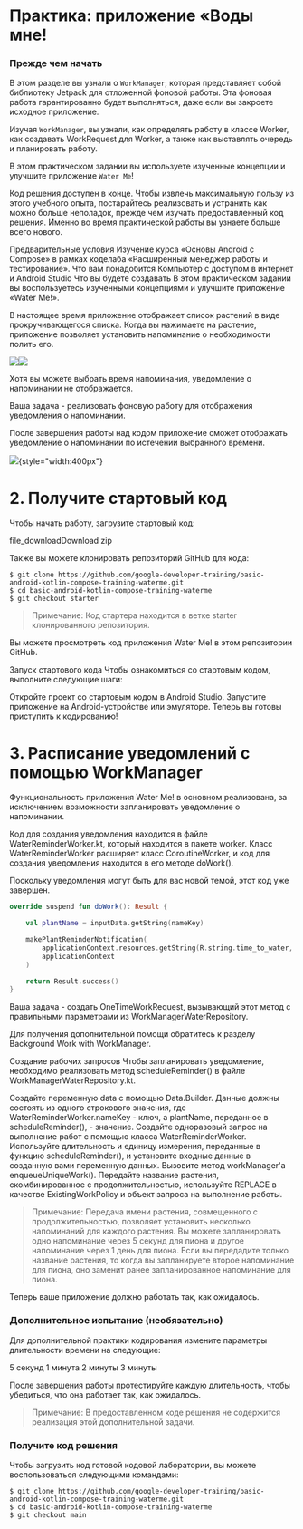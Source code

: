 # Практика: приложение «Воды мне!

### Прежде чем начать

В этом разделе вы узнали о `WorkManager`, которая представляет собой библиотеку Jetpack для отложенной фоновой работы. Эта фоновая работа гарантированно будет выполняться, даже если вы закроете исходное приложение.

Изучая `WorkManager`, вы узнали, как определять работу в классе Worker, как создавать WorkRequest для Worker, а также как выставлять очередь и планировать работу.

В этом практическом задании вы используете изученные концепции и улучшите приложение `Water Me`!

Код решения доступен в конце. Чтобы извлечь максимальную пользу из этого учебного опыта, постарайтесь реализовать и устранить как можно больше неполадок, прежде чем изучать предоставленный код решения. Именно во время практической работы вы узнаете больше всего нового.

Предварительные условия
Изучение курса «Основы Android с Compose» в рамках коделаба «Расширенный менеджер работы и тестирование».
Что вам понадобится
Компьютер с доступом в интернет и Android Studio
Что вы будете создавать
В этом практическом задании вы воспользуетесь изученными концепциями и улучшите приложение «Water Me!».

В настоящее время приложение отображает список растений в виде прокручивающегося списка. Когда вы нажимаете на растение, приложение позволяет установить напоминание о необходимости полить его.

<div style="display:flex">
    <div>
        <img src="https://developer.android.com/static/codelabs/basic-android-kotlin-compose-practice-water-me-app/img/fb69d6519999f217_856.png"/>
    </div>
    <div>
        <img src="https://developer.android.com/static/codelabs/basic-android-kotlin-compose-practice-water-me-app/img/d6b68d1e9f1026c5_856.png"/>
    </div>
</div>

Хотя вы можете выбрать время напоминания, уведомление о напоминании не отображается.

Ваша задача - реализовать фоновую работу для отображения уведомления о напоминании.

После завершения работы над кодом приложение сможет отображать уведомление о напоминании по истечении выбранного времени.



![](https://developer.android.com/static/codelabs/basic-android-kotlin-compose-practice-water-me-app/img/a8f9bceed83af5a9_856.png){style="width:400px"}


# 2. Получите стартовый код
Чтобы начать работу, загрузите стартовый код:

file_downloadDownload zip

Также вы можете клонировать репозиторий GitHub для кода:

```
$ git clone https://github.com/google-developer-training/basic-android-kotlin-compose-training-waterme.git
$ cd basic-android-kotlin-compose-training-waterme
$ git checkout starter
```

> Примечание: Код стартера находится в ветке starter клонированного репозитория.

Вы можете просмотреть код приложения Water Me! в этом репозитории GitHub.

Запуск стартового кода
Чтобы ознакомиться со стартовым кодом, выполните следующие шаги:

Откройте проект со стартовым кодом в Android Studio.
Запустите приложение на Android-устройстве или эмуляторе.
Теперь вы готовы приступить к кодированию!

# 3. Расписание уведомлений с помощью WorkManager
Функциональность приложения Water Me! в основном реализована, за исключением возможности запланировать уведомление о напоминании.

Код для создания уведомления находится в файле WaterReminderWorker.kt, который находится в пакете worker. Класс WaterReminderWorker расширяет класс CoroutineWorker, и код для создания уведомления находится в его методе doWork().

Поскольку уведомления могут быть для вас новой темой, этот код уже завершен.

```kt
override suspend fun doWork(): Result {

    val plantName = inputData.getString(nameKey)

    makePlantReminderNotification(
        applicationContext.resources.getString(R.string.time_to_water, plantName),
        applicationContext
    )

    return Result.success()
}
```

Ваша задача - создать OneTimeWorkRequest, вызывающий этот метод с правильными параметрами из WorkManagerWaterRepository.

Для получения дополнительной помощи обратитесь к разделу Background Work with WorkManager.

Создание рабочих запросов
Чтобы запланировать уведомление, необходимо реализовать метод scheduleReminder() в файле WorkManagerWaterRepository.kt.

Создайте переменную data с помощью Data.Builder. Данные должны состоять из одного строкового значения, где WaterReminderWorker.nameKey - ключ, а plantName, переданное в scheduleReminder(), - значение.
Создайте одноразовый запрос на выполнение работ с помощью класса WaterReminderWorker. Используйте длительность и единицу измерения, переданные в функцию scheduleReminder(), и установите входные данные в созданную вами переменную данных.
Вызовите метод workManager'а enqueueUniqueWork(). Передайте название растения, скомбинированное с продолжительностью, используйте REPLACE в качестве ExistingWorkPolicy и объект запроса на выполнение работы.

> Примечание: Передача имени растения, совмещенного с продолжительностью, позволяет установить несколько напоминаний для каждого растения. Вы можете запланировать одно напоминание через 5 секунд для пиона и другое напоминание через 1 день для пиона. Если вы передадите только название растения, то когда вы запланируете второе напоминание для пиона, оно заменит ранее запланированное напоминание для пиона.

Теперь ваше приложение должно работать так, как ожидалось.

### Дополнительное испытание (необязательно)
Для дополнительной практики кодирования измените параметры длительности времени на следующие:

5 секунд
1 минута
2 минуты
3 минуты

После завершения работы протестируйте каждую длительность, чтобы убедиться, что она работает так, как ожидалось.

> Примечание: В предоставленном коде решения не содержится реализация этой дополнительной задачи.


### Получите код решения
Чтобы загрузить код готовой кодовой лаборатории, вы можете воспользоваться следующими командами:

```
$ git clone https://github.com/google-developer-training/basic-android-kotlin-compose-training-waterme.git
$ cd basic-android-kotlin-compose-training-waterme
$ git checkout main
```